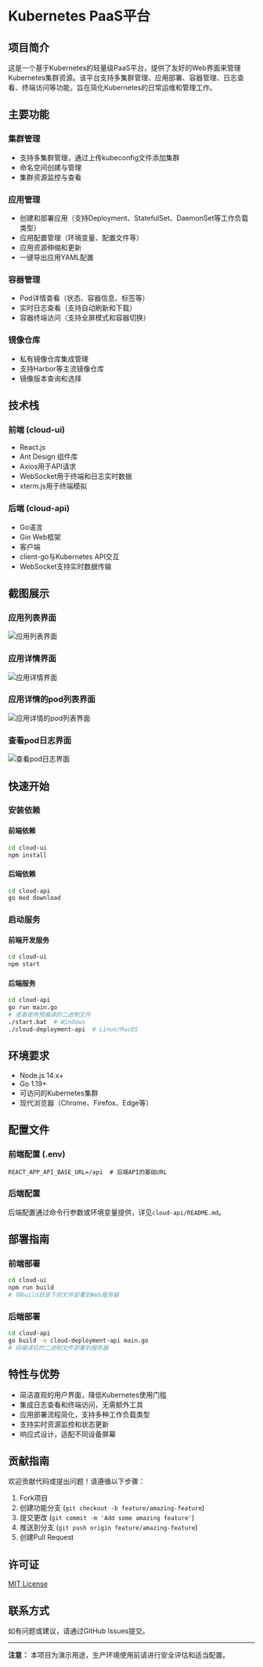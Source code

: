 
# Kubernetes PaaS平台

## 项目简介

这是一个基于Kubernetes的轻量级PaaS平台，提供了友好的Web界面来管理Kubernetes集群资源。该平台支持多集群管理、应用部署、容器管理、日志查看、终端访问等功能，旨在简化Kubernetes的日常运维和管理工作。

## 主要功能

### 集群管理
- 支持多集群管理，通过上传kubeconfig文件添加集群
- 命名空间创建与管理
- 集群资源监控与查看

### 应用管理
- 创建和部署应用（支持Deployment、StatefulSet、DaemonSet等工作负载类型）
- 应用配置管理（环境变量、配置文件等）
- 应用资源伸缩和更新
- 一键导出应用YAML配置

### 容器管理
- Pod详情查看（状态、容器信息、标签等）
- 实时日志查看（支持自动刷新和下载）
- 容器终端访问（支持全屏模式和容器切换）

### 镜像仓库
- 私有镜像仓库集成管理
- 支持Harbor等主流镜像仓库
- 镜像版本查询和选择

## 技术栈

### 前端 (cloud-ui)
- React.js
- Ant Design 组件库
- Axios用于API请求
- WebSocket用于终端和日志实时数据
- xterm.js用于终端模拟

### 后端 (cloud-api)
- Go语言
- Gin Web框架
- 客户端
- client-go与Kubernetes API交互
- WebSocket支持实时数据传输

## 截图展示


### 应用列表界面
![应用列表界面](https://picture-base.oss-cn-hangzhou.aliyuncs.com/image-20250329052617069.png)

### 应用详情界面
![应用详情界面](https://picture-base.oss-cn-hangzhou.aliyuncs.com/image-20250329052626951.png)

### 应用详情的pod列表界面
![应用详情的pod列表界面](https://picture-base.oss-cn-hangzhou.aliyuncs.com/image-20250329052642780.png)

### 查看pod日志界面
![查看pod日志界面](https://picture-base.oss-cn-hangzhou.aliyuncs.com/image-20250329052651044.png)



## 快速开始

### 安装依赖

#### 前端依赖

```bash
cd cloud-ui
npm install
```

#### 后端依赖

```bash
cd cloud-api
go mod download
```

### 启动服务

#### 前端开发服务

```bash
cd cloud-ui
npm start
```

#### 后端服务

```bash
cd cloud-api
go run main.go
# 或者使用预编译的二进制文件
./start.bat  # Windows
./cloud-deployment-api  # Linux/MacOS
```

## 环境要求

- Node.js 14.x+
- Go 1.19+
- 可访问的Kubernetes集群
- 现代浏览器（Chrome、Firefox、Edge等）

## 配置文件

### 前端配置 (.env)

```
REACT_APP_API_BASE_URL=/api  # 后端API的基础URL
```

### 后端配置

后端配置通过命令行参数或环境变量提供，详见`cloud-api/README.md`。

## 部署指南

### 前端部署

```bash
cd cloud-ui
npm run build
# 将build目录下的文件部署到Web服务器
```

### 后端部署

```bash
cd cloud-api
go build -o cloud-deployment-api main.go
# 将编译后的二进制文件部署到服务器
```

## 特性与优势

- 简洁直观的用户界面，降低Kubernetes使用门槛
- 集成日志查看和终端访问，无需额外工具
- 应用部署流程简化，支持多种工作负载类型
- 支持实时资源监控和状态更新
- 响应式设计，适配不同设备屏幕

## 贡献指南

欢迎贡献代码或提出问题！请遵循以下步骤：

1. Fork项目
2. 创建功能分支 (`git checkout -b feature/amazing-feature`)
3. 提交更改 (`git commit -m 'Add some amazing feature'`)
4. 推送到分支 (`git push origin feature/amazing-feature`)
5. 创建Pull Request

## 许可证

[MIT License](LICENSE)

## 联系方式

如有问题或建议，请通过GitHub Issues提交。

---

**注意：** 本项目为演示用途，生产环境使用前请进行安全评估和适当配置。
